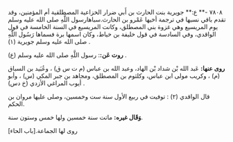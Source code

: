 ٧٨٠٨ -** ع:** جويرية بنت الحارث بن أَبي ضرار الخزاعية المصطلقية أم المؤمنين، وقد تقدم باقي نسبها في ترجمة أخيها عَمْرو بن الحارث.سباهارسول اللَّهِ صلى الله عليه وسلم يوم المريسيع وهي غزوة بني المصطلق، وكانت المريسيع في السنة الخامسة في قول الواقدي، وفي السادسة في قول خليفة بن خياط، وكان اسمها برة فسماها رَسُول اللَّهِ صلى الله عليه وسلم جويرية (١) .

**روت عَن:**: رسول اللَّهِ صلى الله عليه وسلم (ع) .

**روى عنها:** عَبد الله بْن شداد بْن الهاد، وعبد الله بن عباس (م ت س ق) ، وعُبَيد بن السباق (م) ، وكريب مولى ابن عباس، وكلثوم بن المصطلق، ومجاهد بن جبر المكي (س) ، وأبو أيوب المراغي الأزدي (خ دس) .

قال الواقدي (٢) : توفيت في ربيع الأول سنة ست وخمسين، وصلى عليها مروان بن الحكم.

**وَقَال غيره:** ماتت سنة خمسين ولها خمس وستون سنة.

روى لها الجماعة.[باب الحاء]
